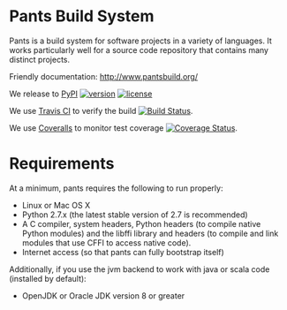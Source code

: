 # Pants Build System

Pants is a build system for software projects in a variety of languages.
It works particularly well for a source code repository that contains
many distinct projects.

Friendly documentation: http://www.pantsbuild.org/

We release to [PyPI](https://pypi.python.org/pypi)
[![version](https://img.shields.io/pypi/v/pantsbuild.pants.svg)](https://pypi.python.org/pypi/pantsbuild.pants)
[![license](https://img.shields.io/pypi/l/pantsbuild.pants.svg)](https://pypi.python.org/pypi/pantsbuild.pants)

We use [Travis CI](https://travis-ci.org) to verify the build
[![Build Status](https://travis-ci.org/pantsbuild/pants.svg?branch=master)](https://travis-ci.org/pantsbuild/pants/branches).

We use [Coveralls](https://coveralls.io) to monitor test coverage
[![Coverage Status](https://coveralls.io/repos/pantsbuild/pants/badge.png?branch=master)](https://coveralls.io/r/pantsbuild/pants).

# Requirements

At a minimum, pants requires the following to run properly:

* Linux or Mac OS X
* Python 2.7.x (the latest stable version of 2.7 is recommended)
* A C compiler, system headers, Python headers (to compile native Python modules) and the libffi
  library and headers (to compile and link modules that use CFFI to access native code).
* Internet access (so that pants can fully bootstrap itself)

Additionally, if you use the jvm backend to work with java or scala code (installed by default):

* OpenJDK or Oracle JDK version 8 or greater
